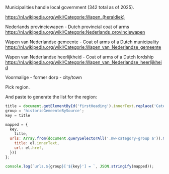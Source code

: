 Municipalities handle local government (342 total as of 2025).

https://nl.wikipedia.org/wiki/Categorie:Wapen_(heraldiek)

Nederlands provinciewapen - Dutch provincial coat of arms
https://nl.wikipedia.org/wiki/Categorie:Nederlands_provinciewapen

Wapen van Nederlandse gemeente - Coat of arms of a Dutch municipality
https://nl.wikipedia.org/wiki/Categorie:Wapen_van_Nederlandse_gemeente

Wapen van Nederlandse heerlijkheid - Coat of arms of a Dutch lordship
https://nl.wikipedia.org/wiki/Categorie:Wapen_van_Nederlandse_heerlijkheid

Voormalige - former
dorp - city/town

Pick region.

And paste to generate the list for the region:

```js
title = document.getElementById('firstHeading').innerText.replace('Categorie:', '');
group = 'historicGemeenteBySource';
key = title

mapped = {
  key,
	title,
  urls: Array.from(document.querySelectorAll('.mw-category-group a')).map((el) => ({
    title: el.innerText,
    url: el.href,
  }))
};

console.log(`urls.${group}['${key}'] = `, JSON.stringify(mapped));
```
